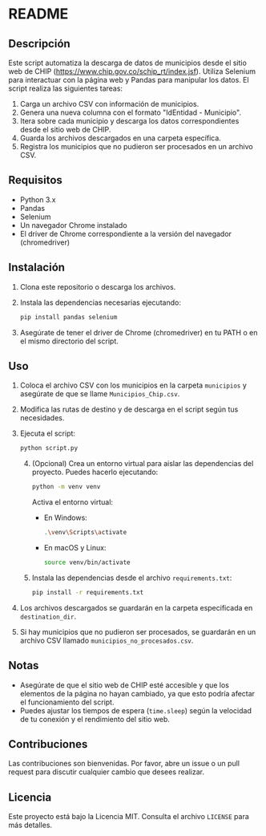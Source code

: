# README

## Descripción

Este script automatiza la descarga de datos de municipios desde el sitio web de CHIP (https://www.chip.gov.co/schip_rt/index.jsf). Utiliza Selenium para interactuar con la página web y Pandas para manipular los datos. El script realiza las siguientes tareas:

1. Carga un archivo CSV con información de municipios.
2. Genera una nueva columna con el formato "IdEntidad - Municipio".
3. Itera sobre cada municipio y descarga los datos correspondientes desde el sitio web de CHIP.
4. Guarda los archivos descargados en una carpeta específica.
5. Registra los municipios que no pudieron ser procesados en un archivo CSV.

## Requisitos

- Python 3.x
- Pandas
- Selenium
- Un navegador Chrome instalado
- El driver de Chrome correspondiente a la versión del navegador (chromedriver)

## Instalación

1. Clona este repositorio o descarga los archivos.
2. Instala las dependencias necesarias ejecutando:

    ```bash
    pip install pandas selenium
    ```

3. Asegúrate de tener el driver de Chrome (chromedriver) en tu PATH o en el mismo directorio del script.

## Uso

1. Coloca el archivo CSV con los municipios en la carpeta `municipios` y asegúrate de que se llame `Municipios_Chip.csv`.
2. Modifica las rutas de destino y de descarga en el script según tus necesidades.
3. Ejecuta el script:

    ```bash
    python script.py
    ```

    4. (Opcional) Crea un entorno virtual para aislar las dependencias del proyecto. Puedes hacerlo ejecutando:

        ```bash
        python -m venv venv
        ```

        Activa el entorno virtual:

        - En Windows:

            ```bash
            .\venv\Scripts\activate
            ```

        - En macOS y Linux:

            ```bash
            source venv/bin/activate
            ```

    5. Instala las dependencias desde el archivo `requirements.txt`:

        ```bash
        pip install -r requirements.txt
        ```

4. Los archivos descargados se guardarán en la carpeta especificada en `destination_dir`.
5. Si hay municipios que no pudieron ser procesados, se guardarán en un archivo CSV llamado `municipios_no_procesados.csv`.

## Notas

- Asegúrate de que el sitio web de CHIP esté accesible y que los elementos de la página no hayan cambiado, ya que esto podría afectar el funcionamiento del script.
- Puedes ajustar los tiempos de espera (`time.sleep`) según la velocidad de tu conexión y el rendimiento del sitio web.

## Contribuciones

Las contribuciones son bienvenidas. Por favor, abre un issue o un pull request para discutir cualquier cambio que desees realizar.

## Licencia

Este proyecto está bajo la Licencia MIT. Consulta el archivo `LICENSE` para más detalles.
